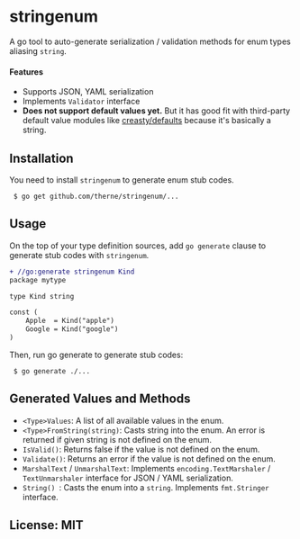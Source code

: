 stringenum
=========

A go tool to auto-generate serialization / validation methods for enum types aliasing `string`.

#### Features

 * Supports JSON, YAML serialization
 * Implements `Validator` interface
 * **Does not support default values yet.** But it has good fit with 
 third-party default value modules like [creasty/defaults](https://github.com/creasty/defaults)
 because it's basically a string.
 
 
 
## Installation

You need to install `stringenum` to generate enum stub codes.

```
 $ go get github.com/therne/stringenum/...
```

## Usage

On the top of your type definition sources, add `go generate` clause to generate stub codes with `stringenum`.

```diff
+ //go:generate stringenum Kind
package mytype

type Kind string

const (
    Apple  = Kind("apple")
    Google = Kind("google")
)
```

Then, run go generate to generate stub codes:

```
 $ go generate ./...
```

## Generated Values and Methods


 * `<Type>Values`: A list of all available values in the enum.
 * `<Type>FromString(string)`: Casts string into the enum. An error is returned if given string is not defined on the enum.
 * `IsValid()`: Returns false if the value is not defined on the enum.
 * `Validate()`: Returns an error if the value is not defined on the enum.
 * `MarshalText` / `UnmarshalText`: Implements `encoding.TextMarshaler` / `TextUnmarshaler` interface for JSON / YAML serialization.
 * `String() `: Casts the enum into a `string`. Implements `fmt.Stringer` interface.


## License: MIT